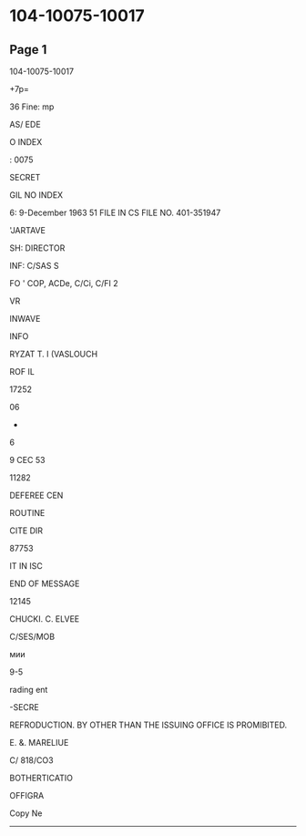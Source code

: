 # 104-10075-10017

## Page 1

104-10075-10017

+7p=

36 Fine: mp

AS/ EDE

O INDEX

: 0075

SECRET

GIL NO INDEX

6: 9-December 1963 51 FILE IN CS FILE NO. 401-351947

'JARTAVE

SH: DIRECTOR

INF: C/SAS S

FO ' COP, ACDe, C/Ci, C/FI 2

VR

INWAVE

INFO

RYZAT T. I (VASLOUCH

ROF IL

17252

06

*

6

9 CEC 53

11282

DEFEREE CEN

ROUTINE

CITE DIR

87753

IT IN ISC

END OF MESSAGE

12145

CHUCKI. C. ELVEE

C/SES/MOB

мии

9-5

rading ent

-SECRE

REFRODUCTION. BY OTHER THAN THE ISSUING OFFICE IS PROMIBITED.

E. &. MARELIUE

C/ 818/CO3

BOTHERTICATIO

OFFIGRA

Copy Ne

---

